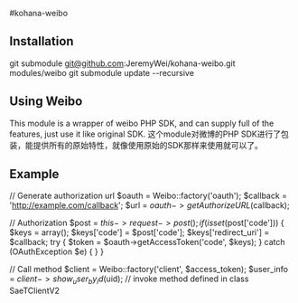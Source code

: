 #kohana-weibo

## Installation
git submodule git@github.com:JeremyWei/kohana-weibo.git modules/weibo
git submodule update --recursive

## Using Weibo
This module is a wrapper of weibo PHP SDK, and can supply full of the features,
just use it like original SDK.
这个module对微博的PHP SDK进行了包装，能提供所有的原始特性，就像使用原始的SDK那样来使用就可以了。

## Example
// Generate authorization url
$oauth = Weibo::factory('oauth');
$callback = 'http://example.com/callback';
$url = $oauth->getAuthorizeURL($callback);

// Authorization
$post = $this->request->post();
if (isset($post['code'])) {
	$keys = array();
	$keys['code'] = $post['code'];
	$keys['redirect_uri'] = $callback;
	try {
		$token = $oauth->getAccessToken('code', $keys);
	} catch (OAuthException $e) {
	}
}

// Call method
$client = Weibo::factory('client', $access_token);
$user_info = $client->show_user_by_id($uid); // invoke method defined in class SaeTClientV2

